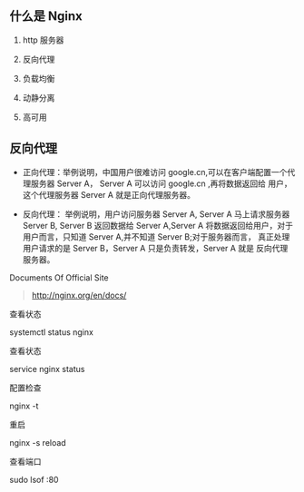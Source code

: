 ## 什么是 Nginx

 1. http 服务器

 2. 反向代理

 3. 负载均衡

 4. 动静分离

 5. 高可用

## 反向代理

- 正向代理：举例说明，中国用户很难访问  google.cn,可以在客户端配置一个代理服务器 Server A，
Server A 可以访问 google.cn ,再将数据返回给 用户，这个代理服务器 Server A 就是正向代理服务器。

- 反向代理： 举例说明，用户访问服务器 Server A, Server A 马上请求服务器 Server B, Server B 返回数据给
Server A,Server A 将数据返回给用户，对于用户而言，只知道 Server A,并不知道 Server B;对于服务器而言，
真正处理用户请求的是 Server B，Server A 只是负责转发，Server A 就是 反向代理服务器。


Documents Of Official Site
> http://nginx.org/en/docs/


查看状态

systemctl status nginx

查看状态

service nginx status

配置检查

nginx -t


重启

nginx -s reload


查看端口

sudo lsof :80

